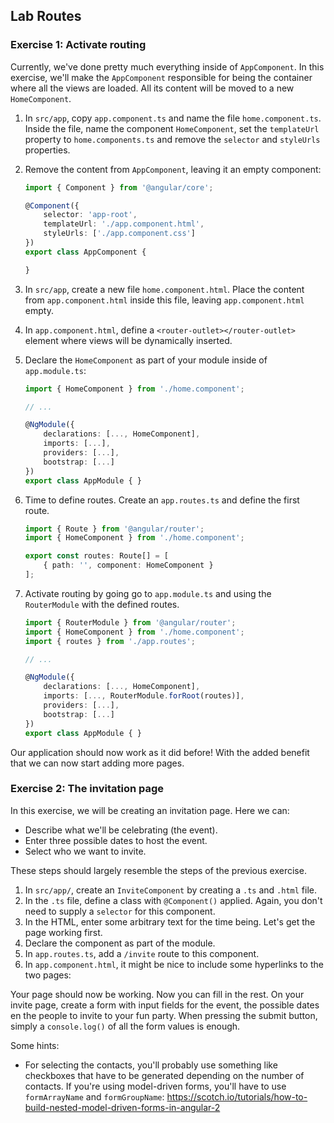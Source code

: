 ## Lab Routes

### Exercise 1: Activate routing

Currently, we've done pretty much everything inside of `AppComponent`. In this exercise, we'll make the `AppComponent` responsible for being the container where all the views are loaded. All its content will be moved to a new `HomeComponent`.

1. In `src/app`, copy `app.component.ts` and name the file `home.component.ts`. Inside the file, name the component `HomeComponent`, set the `templateUrl` property to `home.components.ts` and remove the `selector` and `styleUrls` properties.
1. Remove the content from `AppComponent`, leaving it an empty component:
	```ts
	import { Component } from '@angular/core';

	@Component({
	    selector: 'app-root',
	    templateUrl: './app.component.html',
	    styleUrls: ['./app.component.css']
	})
	export class AppComponent {

	}
	```
1. In `src/app`, create a new file `home.component.html`. Place the content from `app.component.html` inside this file, leaving `app.component.html` empty.
1. In `app.component.html`, define a `<router-outlet></router-outlet>` element where views will be dynamically inserted.
1. Declare the `HomeComponent` as part of your module inside of `app.module.ts`:
	```ts
	import { HomeComponent } from './home.component';
	
	// ...
	
	@NgModule({
		declarations: [...,	HomeComponent],
		imports: [...],
		providers: [...],
		bootstrap: [...]
	})
	export class AppModule { }
	```

1. Time to define routes. Create an `app.routes.ts` and define the first route.
	```ts
	import { Route } from '@angular/router';
	import { HomeComponent } from './home.component';

	export const routes: Route[] = [
		{ path: '', component: HomeComponent }
	];
	```
1. Activate routing by going go to `app.module.ts` and using the `RouterModule` with the defined routes.
	```ts
	import { RouterModule } from '@angular/router';
	import { HomeComponent } from './home.component';
	import { routes } from './app.routes';

	// ...

	@NgModule({
		declarations: [..., HomeComponent],
		imports: [..., RouterModule.forRoot(routes)],
		providers: [...],
		bootstrap: [...]
	})
	export class AppModule { }
	``` 

Our application should now work as it did before! With the added benefit that we can now start adding more pages.

### Exercise 2: The invitation page

In this exercise, we will be creating an invitation page. Here we can:

* Describe what we'll be celebrating (the event).
* Enter three possible dates to host the event.
* Select who we want to invite.

These steps should largely resemble the steps of the previous exercise.

1. In `src/app/`, create an `InviteComponent` by creating a `.ts` and `.html` file. 
1. In the `.ts` file, define a class with `@Component()` applied. Again, you don't need to supply a `selector` for this component.
1. In the HTML, enter some arbitrary text for the time being. Let's get the page working first.
1. Declare the component as part of the module.
1. In `app.routes.ts`, add a `/invite` route to this component.
1. In `app.component.html`, it might be nice to include some hyperlinks to the two pages:

Your page should now be working. Now you can fill in the rest. On your invite page, create a form with input fields for the event, the possible dates en the people to invite to your fun party. When pressing the submit button, simply a `console.log()` of all the form values is enough.

Some hints:
* For selecting the contacts, you'll probably use something like checkboxes that have to be generated depending on the number of contacts. If you're using model-driven forms, you'll have to use `formArrayName` and `formGroupName`: https://scotch.io/tutorials/how-to-build-nested-model-driven-forms-in-angular-2